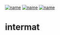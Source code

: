 [![name](https://colab.research.google.com/assets/colab-badge.svg)](https://gist.github.com/knc6/c00ee48c524f5000e7f80a974bc6dc71)
[![name](https://colab.research.google.com/assets/colab-badge.svg)](https://gist.github.com/knc6/debf9cbefa9a290502d73fd3cbc4fd69)
[![name](https://colab.research.google.com/assets/colab-badge.svg)](https://gist.github.com/knc6/7492b51b371a8e9dbaa01d76bb438467)

# intermat

